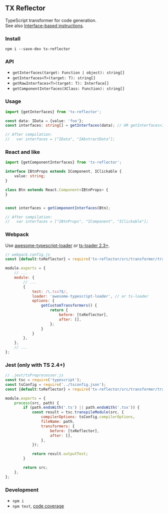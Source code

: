 TX Reflector
------------
TypeScript transformer for code generation.<br/>
See also [Interface-based instructions](https://github.com/artifact-project/ibi).


### Install

```
npm i --save-dev tx-reflector
```


### API

 - `getInterfaces(target: Function | object): string[]`
 - `getInterfaces<T>(target: T): string[]`
 - `getRawInterfaces<T>(target: T): Interface[]`
 - `getComponentInterfaces(XClass: Function): string[]`



### Usage

```ts
import {getInterfaces} from 'tx-reflector';

const data: IData = {value: 'foo'};
const interfaces: string[] = getInterfaces(data); // OR getInterfaces<IData>(anything);

// After compilation:
//   var interfaces = ["IData", "IAbstractData"];
```


### React and like

```ts
import {getComponentInterfaces} from 'tx-reflector';

interface IBtnProps extends IComponent, IClickable {
	value: string;
}

class Btn extends React.Component<IBtnProps> {
}


const interfaces = getComponentInterfaces(Btn);

// After compilation:
//   var interfaces = ["IBtnProps", "IComponent", "IClickable"];
```


### Webpack
Use [awesome-typescript-loader](https://github.com/s-panferov/awesome-typescript-loader) or [ts-loader 2.3+](https://github.com/TypeStrong/ts-loader/).

```js
// webpack.config.js
const {default:txReflector} = require('tx-reflector/src/transformer/transformer');

module.exports = {
	// ...
	module: {
		// ...
		{
			test: /\.tsx?$/,
			loader: 'awesome-typescript-loader', // or ts-loader
			options: {
				getCustomTransformers() {
					return {
						before: [txReflector],
						after: [],
					};
				}
			}
		},
	},
	// ...
};
```


### Jest (only with TS 2.4+)

```js
// .jest/tsPreprocessor.js
const tsc = require('typescript');
const tsConfig = require('../tsconfig.json');
const {default:txReflector} = require('tx-reflector/src/transformer/transformer');

module.exports = {
	process(src, path) {
		if (path.endsWith('.ts') || path.endsWith('.tsx')) {
			const result = tsc.transpileModule(src, {
				compilerOptions: tsConfig.compilerOptions,
				fileName: path,
				transformers: {
					before: [txReflector],
					after: [],
				},
			});

			return result.outputText;
		}

		return src;
	},
};
```


### Development

 - `npm i`
 - `npm test`, [code coverage](./coverage/lcov-report/index.html)

